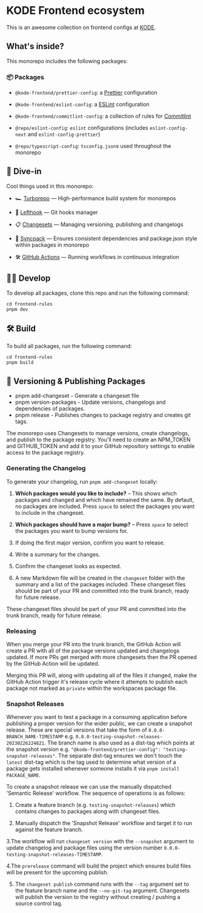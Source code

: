 # KODE Frontend ecosystem

This is an awesome collection on frontend configs at [KODE](https://kode.ru).

## What's inside?

This monorepo includes the following packages:

### 📦 Packages

- `@kode-frontend/prettier-config`: a [Prettier](https://prettier.io/) configuration

- `@kode-frontend/eslint-config`: a [ESLint](https://eslint.org/) configuration

- `@kode-frontend/commitlint-config`: a collection of rules for [Commitlint](https://commitlint.js.org/)

- `@repo/eslint-config`: `eslint` configurations (includes `eslint-config-next` and `eslint-config-prettier`)

- `@repo/typescript-config`: `tsconfig.json`s used throughout the monorepo

## 🤿 Dive-in

Cool things used in this monorepo:

- 🏎 [Turborepo](https://turbo.build/) — High-performance build system for monorepos

- 🐞 [Lefthook](https://github.com/evilmartians/lefthook) — Git hooks manager

- 📋 [Changesets](https://github.com/changesets/changesets) — Managing versioning, publishing and changelogs

- 🔄 [Syncpack](https://github.com/JamieMason/syncpack) — Ensures consistent dependencies and package.json style within packages in monorepo

- 🛠 [GitHub Actions](https://github.com/changesets/action) — Running workflows in continuous integration

## 👨‍💻 Develop

To develop all packages, clone this repo and run the following command:

```
cd frontend-rules
pnpm dev
```

## 🛠️ Build

To build all packages, run the following command:

```
cd frontend-rules
pnpm build
```

## 🚀 Versioning & Publishing Packages

- pnpm add-changeset - Generate a changeset file
- pnpm version-packages - Update versions, changelogs and dependencies of packages.
- pnpm release - Publishes changes to package registry and creates git tags.

The monorepo uses Changesets to manage versions, create changelogs, and publish to the package registry. You'll need to create an NPM_TOKEN and GITHUB_TOKEN and add it to your GitHub repository settings to enable access to the package registry.

### Generating the Changelog

To generate your changelog, run `pnpm add-changeset` locally:

1. **Which packages would you like to include?** – This shows which packages and changed and which have remained the same. By default, no packages are included. Press `space` to select the packages you want to include in the changeset.

2. **Which packages should have a major bump?** – Press `space` to select the packages you want to bump versions for.

3. If doing the first major version, confirm you want to release.

4. Write a summary for the changes.

5. Confirm the changeset looks as expected.

6. A new Markdown file will be created in the `changeset` folder with the summary and a list of the packages included.
   These changeset files should be part of your PR and committed into the trunk branch, ready for future release.

These changeset files should be part of your PR and committed into the trunk branch, ready for future release.

### Releasing

When you merge your PR into the trunk branch, the GitHub Action will create a PR with all of the package versions updated and changelogs updated. If more PRs get merged with more changesets then the PR opened by the GitHub Action will be updated.

Merging this PR will, along with updating all of the files it changed, make the GitHub Action trigger it's release cycle where it attempts to publish each package not marked as `private` within the workspaces package file.

### Snapshot Releases

Whenever you want to test a package in a consuming application before publishing a proper version for the wider public, we can create a snapshot release. These are special versions that take the form of `0.0.0-BRANCH_NAME-TIMESTAMP` e.g. `0.0.0-testing-snapshot-releases-20230226224821`. The branch name is also used as a dist-tag which points at the snapshot version e.g. `"@kode-frontend/prettier-config": "testing-snapshot-releases"`. The separate dist-tag ensures we don't touch the `latest` dist-tag which is the tag used to determine what version of a package gets installed whenever someone installs it via `pnpm install PACKAGE_NAME`.

To create a snapshot release we can use the manually dispatched 'Semantic Release' workflow. The sequence of operations is as follows:

1. Create a feature branch (e.g. `testing-snapshot-releases`) which contains changes to packages along with changeset files.

2. Manually dispatch the 'Snapshot Release' workflow and target it to run against the feature branch.

3.The workflow will run `changeset version` with the `--snapshot` argument to update changelog and package files using the version number `0.0.0-testing-snapshot-releases-TIMESTAMP`.

4.The `prerelease` command will build the project which ensures build files will be present for the upcoming publish.

5. The `changeset publish` command runs with the `--tag` argument set to the feature branch name and the `--no-git-tag` argument. Changesets will publish the version to the registry without creating / pushing a source control tag.
